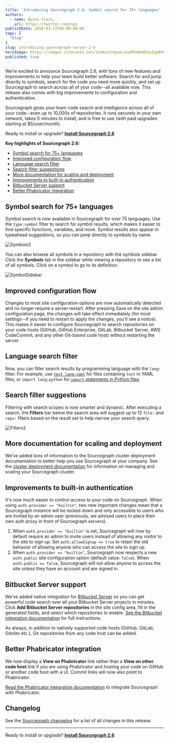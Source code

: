 ```yaml
---
title: 'Introducing Sourcegraph 2.6: Symbol search for 75+ languages'
authors:
  - name: Quinn Slack,
    url: https://twitter.com/sqs
publishDate: 2018-03-13T00:00-08:00
tags: [
  "blog"
]
slug: introducing-sourcegraph-server-2-6
heroImage: https://images.ctfassets.net/le3mxztn6yoo/4umPKXWx0kSeIgw0SKQw8e/265b6eadb480f3837261e4f4e1a4c771/Symbols3.png
published: true
---
```


We’re excited to announce Sourcegraph 2.6, with tons of new features and improvements to help your team build better software. Search for and jump directly to symbols, search for the code you need more quickly, and set up Sourcegraph to search across all of your code--all available now. This release also comes with big improvements to configuration and authentication.

Sourcegraph gives your team code search and intelligence across all of your code--even up to 10,000s of repositories. It runs securely in your own network, takes 5 minutes to install, and is free to use (with paid upgrades starting at $5/user/month).


Ready to install or upgrade? **[Install Sourcegraph 2.6](https://docs.sourcegraph.com)**

**Key highlights of Sourcegraph 2.6:**
* [Symbol search for 75+ languages](#symbol-search-for-75-languages)
* [Improved configuration flow](#improved-configuration-flow)
* [Language search filter](#language-search-filter)
* [Search filter suggestions](#search-filter-suggestions)
* [More documentation for scaling and deployment](#more-documentation-for-scaling-and-deployment)
* [Improvements to built-in authentication](#improvements-to-built-in-authentication)
* [Bitbucket Server support](#bitbucket-server-support)
* [Better Phabricator integration](#better-phabricator-integration)

## Symbol search for 75+ languages

Symbol search is now available in Sourcegraph for over 75 languages. Use the `type:symbol` filter to search for symbol results, which makes it easier to find specific functions, variables, and more. Symbol results also appear in typeahead suggestions, so you can jump directly to symbols by name.

![Symbols3](//images.ctfassets.net/le3mxztn6yoo/4umPKXWx0kSeIgw0SKQw8e/265b6eadb480f3837261e4f4e1a4c771/Symbols3.png)

You can also browse all symbols in a repository with the symbols sidebar.  Click the **Symbols** tab in the sidebar while viewing a repository to see a list of all symbols. Click on a symbol to go to its definition.

![SymbolSidebar](//images.ctfassets.net/le3mxztn6yoo/2rFkutjx76GScgCW2wS2a0/2f5e4ef5daa64623bdf0e6bd6ae52962/SymbolSidebar.png)


## Improved configuration flow

Changes to most site configuration options are now automatically detected and no longer require a server restart. After pressing Save on the site admin configuration page, the changes will take effect immediately (for most settings--if you need to restart to apply the changes, you'll see a notice). This makes it easier to configure Sourcegraph to search repositories on your code hosts (GitHub, GitHub Enterprise, GitLab, Bitbucket Server, AWS CodeCommit, and any other Git-based code host) without restarting the server.

## Language search filter

Now, you can filter search results by programming language with the `lang:` filter. For example, use [`test lang:yaml`](https://sourcegraph.com/search?q=repogroup:sample+lang:yaml+test) for files containing `test` in YAML files, or `import lang:python` for [`import` statements in Python files](https://sourcegraph.com/search?q=repogroup:sample+lang:python+import).

## Search filter suggestions

Filtering with search scopes is now smarter and dynamic. After executing a search, the **Filters** bar below the search area will suggest up to 12 `file:` and `repo:` filters based on the result set to help narrow your search query.

![Filters2](//images.ctfassets.net/le3mxztn6yoo/6J9Qhj2OT6aY2eiUsEu8qW/c4fe7567a741698c60197ba7f28378b8/Filters2.png)


## More documentation for scaling and deployment

We’ve added tons of information to the Sourcegraph cluster deployment documentation to better help you use Sourcegraph at your company. See the [cluster deployment documentation](https://docs.sourcegraph.com/admin/install/cluster) for information on managing and scaling your Sourcegraph cluster.


## Improvements to built-in authentication

It's now much easier to control access to your code on Sourcegraph. When using `auth.provider == "builtin"`, two new important changes mean that a Sourcegraph instance will be locked down and only accessible to users who are invited by an admin user (previously, we advised users to place their own auth proxy in front of Sourcegraph servers).

1.  When `auth.provider == "builtin"` is set, Sourcegraph will now by default require an admin to invite users instead of allowing any visitor to the site to sign up. Set `auth.allowSignup == true` to retain the old behavior of allowing anyone who can access the site to sign up.
2.  When `auth.provider == "builtin"`, Sourcegraph now respects a new `auth.public` site configuration option (default value: `false`). When `auth.public == false`, Sourcegraph will not allow anyone to access the site unless they have an account and are signed in.

## Bitbucket Server support

We’ve added native integration for [Bitbucket Server](https://www.atlassian.com/software/bitbucket/server) so you can get powerful code search over all your Bitbucket Server projects in minutes. Click **Add Bitbucket Server repositories** in the site config area, fill in the generated fields, and select which repositories to enable. [See the Bitbucket integration documentation](https://docs.sourcegraph.com/integration/bitbucket_server) for full instructions.

As always, in addition to natively supported code hosts (GitHub, GitLab, Gitolite etc.), Git repositories from any code host can be added.

## Better Phabricator integration

We now display a **View on Phabricator** link rather than a **View on other code host** link if you are using Phabricator and hosting your code on GitHub or another code host with a UI. Commit links will now also point to Phabricator.

[Read the Phabricator integration documentation](https://docs.sourcegraph.com/integration/phabricator) to integrate Sourcegraph with Phabricator.


## Changelog

See the [Sourcegraph changelog](https://sourcegraph.com/github.com/sourcegraph/sourcegraph/-/blob/CHANGELOG.md) for a list of all changes in this release.

---

Ready to install or upgrade? **[Install Sourcegraph 2.6](https://docs.sourcegraph.com/#quickstart)**
